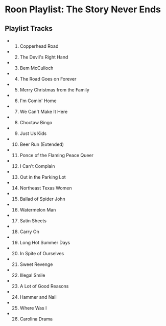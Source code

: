 # Roon Playlist: The Story Never Ends

## Playlist Tracks


- 1. Copperhead Road
- 2. The Devil's Right Hand
- 3. Bem McCulloch
- 4. The Road Goes on Forever
- 5. Merry Christmas from the Family
- 6. I'm Comin' Home
- 7. We Can't Make It Here
- 8. Choctaw Bingo
- 9. Just Us Kids
- 10. Beer Run (Extended)
- 11. Ponce of the Flaming Peace Queer
- 12. I Can't Complain
- 13. Out in the Parking Lot
- 14. Northeast Texas Women
- 15. Ballad of Spider John
- 16. Watermelon Man
- 17. Satin Sheets
- 18. Carry On
- 19. Long Hot Summer Days
- 20. In Spite of Ourselves
- 21. Sweet Revenge
- 22. Illegal Smile
- 23. A Lot of Good Reasons
- 24. Hammer and Nail
- 25. Where Was I
- 26. Carolina Drama

